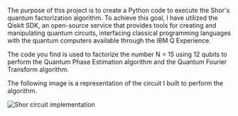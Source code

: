 The purpose of this project is to create a Python code to execute the Shor's quantum factorization algorithm. To achieve this goal, I have utilized the Qiskit SDK, an open-source service that provides tools for creating and manipulating quantum circuits, interfacing classical programming languages with the quantum computers available through the IBM Q Experience.

The code you find is used to factorize the number N = 15 using 12 qubits to perform the Quantum Phase Estimation algorithm and the Quantum Fourier Transform algorithm.

The following image is a representation of the circuit I built to perform the algorithm.

![Shor circuit implementation](https://github.com/mattiamarzi/Shors-Algorithm/assets/133958148/08e27dc2-5fa5-4e13-a87f-610817dd850b)
